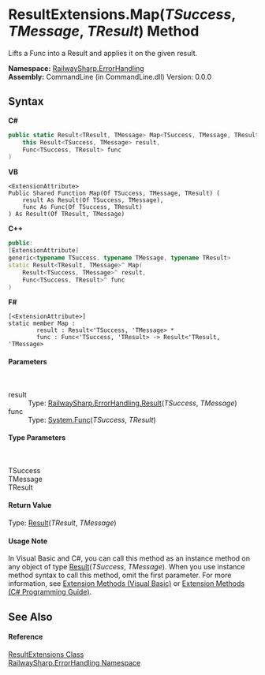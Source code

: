 # ResultExtensions.Map(*TSuccess*, *TMessage*, *TResult*) Method 
 

Lifts a Func into a Result and applies it on the given result.

**Namespace:**&nbsp;<a href="N_RailwaySharp_ErrorHandling">RailwaySharp.ErrorHandling</a><br />**Assembly:**&nbsp;CommandLine (in CommandLine.dll) Version: 0.0.0

## Syntax

**C#**<br />
``` C#
public static Result<TResult, TMessage> Map<TSuccess, TMessage, TResult>(
	this Result<TSuccess, TMessage> result,
	Func<TSuccess, TResult> func
)

```

**VB**<br />
``` VB
<ExtensionAttribute>
Public Shared Function Map(Of TSuccess, TMessage, TResult) ( 
	result As Result(Of TSuccess, TMessage),
	func As Func(Of TSuccess, TResult)
) As Result(Of TResult, TMessage)
```

**C++**<br />
``` C++
public:
[ExtensionAttribute]
generic<typename TSuccess, typename TMessage, typename TResult>
static Result<TResult, TMessage>^ Map(
	Result<TSuccess, TMessage>^ result, 
	Func<TSuccess, TResult>^ func
)
```

**F#**<br />
``` F#
[<ExtensionAttribute>]
static member Map : 
        result : Result<'TSuccess, 'TMessage> * 
        func : Func<'TSuccess, 'TResult> -> Result<'TResult, 'TMessage> 

```


#### Parameters
&nbsp;<dl><dt>result</dt><dd>Type: <a href="T_RailwaySharp_ErrorHandling_Result_2">RailwaySharp.ErrorHandling.Result</a>(*TSuccess*, *TMessage*)<br /></dd><dt>func</dt><dd>Type: <a href="https://docs.microsoft.com/dotnet/api/system.func-2" target="_blank">System.Func</a>(*TSuccess*, *TResult*)<br /></dd></dl>

#### Type Parameters
&nbsp;<dl><dt>TSuccess</dt><dd /><dt>TMessage</dt><dd /><dt>TResult</dt><dd /></dl>

#### Return Value
Type: <a href="T_RailwaySharp_ErrorHandling_Result_2">Result</a>(*TResult*, *TMessage*)

#### Usage Note
In Visual Basic and C#, you can call this method as an instance method on any object of type <a href="T_RailwaySharp_ErrorHandling_Result_2">Result</a>(*TSuccess*, *TMessage*). When you use instance method syntax to call this method, omit the first parameter. For more information, see <a href="https://docs.microsoft.com/dotnet/visual-basic/programming-guide/language-features/procedures/extension-methods">Extension Methods (Visual Basic)</a> or <a href="https://docs.microsoft.com/dotnet/csharp/programming-guide/classes-and-structs/extension-methods">Extension Methods (C# Programming Guide)</a>.

## See Also


#### Reference
<a href="T_RailwaySharp_ErrorHandling_ResultExtensions">ResultExtensions Class</a><br /><a href="N_RailwaySharp_ErrorHandling">RailwaySharp.ErrorHandling Namespace</a><br />
